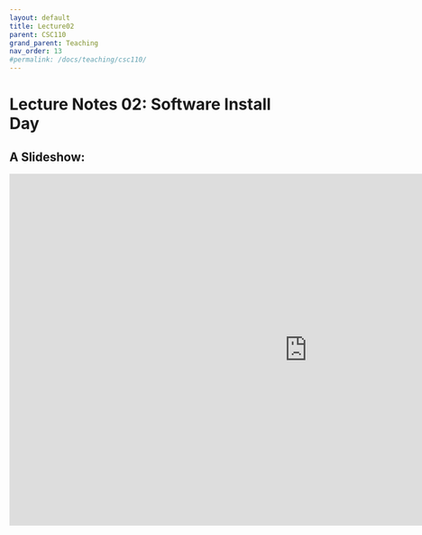 ```yaml
---
layout: default
title: Lecture02
parent: CSC110
grand_parent: Teaching
nav_order: 13
#permalink: /docs/teaching/csc110/
---  
```

  

Lecture Notes 02: Software Install Day
===========================================



A Slideshow:
---------------


<iframe src="https://docs.google.com/presentation/d/e/2PACX-1vSFn9MdymRXp6TaC1U1xqHv-IjNZY4z2on633VaZt8i5akzZN25SC9GsJeIduwwu-6S8BWWVKbWp33W/embed?start=false&loop=false&delayms=60000" frameborder="0" width="1055" height="623" allowfullscreen="true" mozallowfullscreen="true" webkitallowfullscreen="true"></iframe>